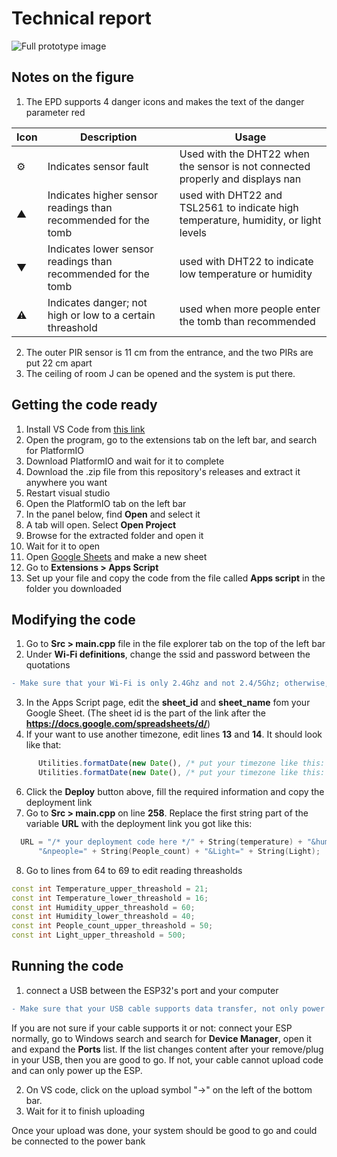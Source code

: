 # Technical report
![Full prototype image](https://github.com/user-attachments/assets/89f6ee9f-743e-4361-a680-56ba497a46c3)
## Notes on the figure
1. The EPD supports 4 danger icons and makes the text of the danger parameter red

| Icon | Description | Usage |
| --- | --- | --- |
| ⚙ | Indicates sensor fault | Used with the DHT22 when the sensor is not connected properly and displays nan |
| ▲ | Indicates higher sensor readings than recommended for the tomb | used with DHT22 and TSL2561 to indicate high temperature, humidity, or light levels |
| ▼ | Indicates lower sensor readings than recommended for the tomb | used with DHT22 to indicate low temperature or humidity |
| ⚠ | Indicates danger; not high or low to a certain threashold | used when more people enter the tomb than recommended |

2. The outer PIR sensor is 11 cm from the entrance, and the two PIRs are put 22 cm apart
3. The ceiling of room J can be opened and the system is put there.
## Getting the code ready
1. Install VS Code from [this link](https://code.visualstudio.com/download)
2. Open the program, go to the extensions tab on the left bar, and search for PlatformIO
3. Download PlatformIO and wait for it to complete
4. Download the .zip file from this repository's releases and extract it anywhere you want
5. Restart visual studio
6. Open the PlatformIO tab on the left bar
7. In the panel below, find **Open** and select it
8. A tab will open. Select **Open Project**
9. Browse for the extracted folder and open it
10. Wait for it to open
11. Open [Google Sheets](sheets.google.com) and make a new sheet
12. Go to **Extensions > Apps Script**
13. Set up your file and copy the code from the file called **Apps script** in the folder you downloaded

## Modifying the code
1. Go to **Src > main.cpp** file in the file explorer tab on the top of the left bar
2. Under **Wi-Fi definitions**, change the ssid and password between the quotations
```diff
- Make sure that your Wi-Fi is only 2.4Ghz and not 2.4/5Ghz; otherwise, it won't work!
```
3. In the Apps Script page, edit the **sheet_id** and **sheet_name** fom your Google Sheet. (The sheet id is the part of the link after the **https://docs.google.com/spreadsheets/d/**)
5. If your want to use another timezone, edit lines **13** and **14**. It should look like that:
```js
      Utilities.formatDate(new Date(), /* put your timezone like this: "Africa/Cairo" */, 'M/d/yyyy'), // Date in column A
      Utilities.formatDate(new Date(), /* put your timezone like this: "Africa/Cairo" */, 'HH:mm:ss')    // Time in column B
```
6. Click the **Deploy** button above, fill the required information and copy the deployment link
7. Go to **Src > main.cpp** on line **258**. Replace the first string part of the variable **URL** with the deployment link you got like this:
```c++
  URL = "/* your deployment code here */" + String(temperature) + "&humd=" + String(humidity) +
      "&npeople=" + String(People_count) + "&Light=" + String(Light);
```
8. Go to lines from 64 to 69 to edit reading threasholds
```c++
const int Temperature_upper_threashold = 21;
const int Temperature_lower_threashold = 16;
const int Humidity_upper_threashold = 60;
const int Humidity_lower_threashold = 40;
const int People_count_upper_threashold = 50;
const int Light_upper_threashold = 500;
```
## Running the code
1. connect a USB between the ESP32's port and your computer
```diff
- Make sure that your USB cable supports data transfer, not only power
```
If you are not sure if your cable supports it or not: connect your ESP normally, go to Windows search and search for **Device Manager**, open it and expand the **Ports** list. If the list changes content after your remove/plug in your USB, then you are good to go. If not, your cable cannot upload code and can only power up the ESP. 

2. On VS code, click on the upload symbol "→" on the left of the bottom bar.
3. Wait for it to finish uploading

Once your upload was done, your system should be good to go and could be connected to the power bank 
